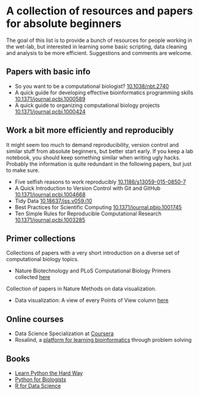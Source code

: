 A collection of resources and papers for absolute beginners
===========================================================

The goal of this list is to provide a bunch of resources for people working in
the wet-lab, but interested in learning some basic scripting, data cleaning and
analysis to be more efficient. Suggestions and comments are welcome.

Papers with basic info
----------------------

* So you want to be a computational biologist?
  [10.1038/nbt.2740](http://dx.doi.org/10.1038/nbt.2740)
* A quick guide for developing effective bioinformatics programming skills
  [10.1371/journal.pcbi.1000589](http://dx.doi.org/10.1371/journal.pcbi.1000589)
* A quick guide to organizing computational biology projects
  [10.1371/journal.pcbi.1000424](http://dx.doi.org/10.1371/journal.pcbi.1000424)

Work a bit more efficiently and reproducibly
--------------------------------------------

It might seem too much to demand reproducibility, version control and similar
stuff from absolute beginners, but better start early. If you keep a lab
notebook, you should keep something similar when writing ugly hacks. Probably
the information is quite redundant in the following papers, but just to make
sure.

* Five selfish reasons to work reproducibly
  [10.1186/s13059-015-0850-7](http://dx.doi.org/10.1186/s13059-015-0850-7)
* A Quick Introduction to Version Control with Git and GitHub
  [10.1371/journal.pcbi.1004668](http://dx.doi.org/10.1371/journal.pcbi.1004668)
* Tidy Data [10.18637/jss.v059.i10](http://dx.doi.org/10.18637/jss.v059.i10)
* Best Practices for Scientific Computing
  [10.1371/journal.pbio.1001745](http://dx.doi.org/10.1371/journal.pbio.1001745)
* Ten Simple Rules for Reproducible Computational Research
  [10.1371/journal.pcbi.1003285](http://dx.doi.org/10.1371/journal.pcbi.1003285)

Primer collections
------------------

Collections of papers with a very short introduction on a diverse set of
computational biology topics.

* Nature Biotechnology and PLoS Computational Biology Primers collected
  [here](http://liacs.leidenuniv.nl/~hoogeboomhj/mcb/nature_primer.html)

Collection of papers in Nature Methods on data visualization.

* Data visualization: A view of every Points of View column
  [here](http://blogs.nature.com/methagora/2013/07/data-visualization-points-of-view.html)

Online courses
--------------

* Data Science Specialization at
  [Coursera](https://www.coursera.org/specializations/jhu-data-science)
* Rosalind, a [platform for learning bioinformatics](http://rosalind.info/problems/locations)
  through problem solving

Books
-----

* [Learn Python the Hard Way](http://learnpythonthehardway.org)
* [Python for Biologists](http://pythonforbiologists.com)
* [R for Data Science](http://r4ds.had.co.nz)
